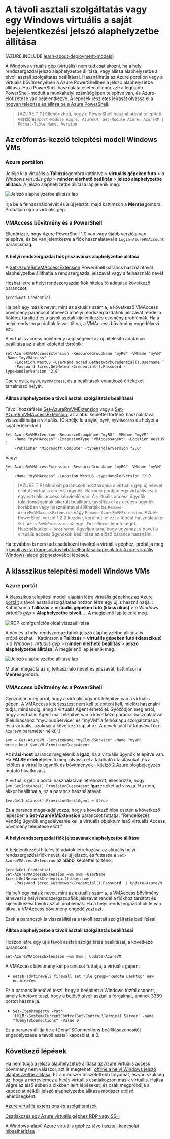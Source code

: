 <properties
    pageTitle="Állítsa alaphelyzetbe a jelszó vagy a Windows virtuális távoli asztali konfigurációjának |} Microsoft Azure"
    description="Megtudhatja, hogy miként alaphelyzetbe karaktertípusnak vagy egy Windows virtuális az Azure portálja vagy az Azure PowerShell használata a távoli asztali szolgáltatásokat."
    services="virtual-machines-windows"
    documentationCenter=""
    authors="iainfoulds"
    manager="timlt"
    editor=""
    tags="azure-resource-manager"/>

<tags
    ms.service="virtual-machines-windows"
    ms.workload="infrastructure-services"
    ms.tgt_pltfrm="vm-windows"
    ms.devlang="na"
    ms.topic="article"
    ms.date="09/01/2016"
    ms.author="iainfou"/>

# <a name="how-to-reset-the-remote-desktop-service-or-its-login-password-in-a-windows-vm"></a>A távoli asztali szolgáltatás vagy egy Windows virtuális a saját bejelentkezési jelszó alaphelyzetbe állítása

[AZURE.INCLUDE [learn-about-deployment-models](../../includes/learn-about-deployment-models-both-include.md)]

A Windows virtuális gép (virtuális) nem tud csatlakozni, ha a helyi rendszergazdai jelszó alaphelyzetbe állítása, vagy állítsa alaphelyzetbe a távoli asztali szolgáltatás beállításai. Használhatja az Azure portálon vagy a virtuális bővítményében a Azure PowerShellben a jelszó alaphelyzetbe állítása. Ha a PowerShell használata esetén ellenőrizze a legújabb PowerShell-modult a munkahelyi számítógépen telepítve van, és Azure-előfizetése van bejelentkezve. A lépések részletes leírását olvassa el a [hogyan telepítse és állítsa be a Azure PowerShell](../powershell-install-configure.md).

> [AZURE.TIP] Ellenőrizheti, hogy a PowerShell használatával telepített verziója`Import-Module Azure, AzureRM; Get-Module Azure, AzureRM | Format-Table Name, Version`

## <a name="windows-vms-in-resource-manager-deployment-model"></a>Az erőforrás-kezelő telepítési modell Windows VMs

### <a name="azure-portal"></a>Azure portálon
Jelölje ki a virtuális a **Tallózás**gombra kattintva > **virtuális gépeken futó** > *a Windows virtuális gép* > **minden elérhető beállítás** > **jelszó alaphelyzetbe állítása**. A jelszó alaphelyzetbe állítása lap jelenik meg:

![Jelszó alaphelyzetbe állítása lap](./media/virtual-machines-windows-reset-rdp/Portal-RM-PW-Reset-Windows.png)

Írja be a felhasználónevét és a új jelszót, majd kattintson a **Mentés**gombra. Próbáljon újra a virtuális gép.

### <a name="vmaccess-extension-and-powershell"></a>VMAccess bővítmény és a PowerShell

Ellenőrizze, hogy Azure PowerShell 1.0 van vagy újabb verziója van telepítve, és be van jelentkezve a fiók használatával a `Login-AzureRmAccount` parancsmag.

#### <a name="reset-the-local-administrator-account-password"></a>**A helyi rendszergazdai fiók jelszavának alaphelyzetbe állítása**

A [Set-AzureRmVMAccessExtension](https://msdn.microsoft.com/library/mt619447.aspx) PowerShell parancs használatával alaphelyzetbe állíthatja a rendszergazdai jelszavát vagy a felhasználó nevét.

Hozhat létre a helyi rendszergazdai fiók hitelesítő adatait a következő parancsot:

    $cred=Get-Credential

Ha beír egy másik nevet, mint az aktuális számla, a következő VMAccess bővítmény parancsot átnevezi a helyi rendszergazdafiók jelszavát rendel a fiókhoz társított és a távoli asztali kijelentkezés esemény problémák. Ha a helyi rendszergazdafiók le van tiltva, a VMAccess bővítmény engedélyezi azt.

A virtuális access bővítmény segítségével az új hitelesítő adatainak beállítása az alábbi képlettel történik:

    Set-AzureRmVMAccessExtension -ResourceGroupName "myRG" -VMName "myVM" -Name "myVMAccess" `
        -Location WestUS -UserName $cred.GetNetworkCredential().Username `
        -Password $cred.GetNetworkCredential().Password -typeHandlerVersion "2.0"


Csere `myRG`, `myVM`, `myVMAccess`, és a beállítások vonatkozó értékeket tartalmazó helyét.


#### <a name="reset-the-remote-desktop-service-configuration"></a>**Állítsa alaphelyzetbe a távoli asztali szolgáltatás beállításai**

Távoli hozzáférés [Set-AzureRmVMExtension](https://msdn.microsoft.com/library/mt603745.aspx) vagy a [Set-AzureRmVMAccessExtension](https://msdn.microsoft.com/library/mt619447.aspx), az alábbi képlettel történik használatával visszaállíthatja a virtuális. (Cserélje le a `myRG`, `myVM`, `myVMAccess` és helyét a saját értékekkel.)

    Set-AzureRmVMExtension -ResourceGroupName "myRG" -VMName "myVM" `
        -Name "myVMAccess" -ExtensionType "VMAccessAgent" -Location WestUS `
        -Publisher "Microsoft.Compute" -typeHandlerVersion "2.0"

Vagy:<br>

    Set-AzureRmVMAccessExtension -ResourceGroupName "myRG" -VMName "myVM" `
        -Name "myVMAccess" -Location WestUS -typeHandlerVersion "2.0


> [AZURE.TIP] Mindkét parancsok hozzáadása a virtuális gép új névvel ellátott virtuális access ügynök. Bármely pontján egy virtuális csak egy virtuális access képviselő van. A virtuális access ügynök tulajdonságainak sikerült beállítani, távolítsa el az access ügynök korábban vagy használatával állíthatják be `Remove-AzureRmVMAccessExtension` vagy `Remove-AzureRmVMExtension`. Azure PowerShell verzió 1.2.2 kezdve, kerülheti el ezt a lépést használatakor `Set-AzureRmVMExtension` az egy `-ForceRerun` lehetőséget. Használatakor `-ForceRerun`, ügyeljen arra, hogy ugyanazt a nevet a virtuális access ügynökök beállítása az előző parancs használni.

Ha továbbra is nem tud csatlakozni távolról a virtuális géphez, próbálja meg a [távoli asztali kapcsolatos hibák elhárítása kapcsolatok Azure virtuális Windows-alapú géphez](virtual-machines-windows-troubleshoot-rdp-connection.md)további lépések.


## <a name="windows-vms-in-the-classic-deployment-model"></a>A klasszikus telepítési modell Windows VMs

### <a name="azure-portal"></a>Azure portál

A klasszikus telepítési modell alapján létre virtuális gépekhez az [Azure portált](https://portal.azure.com) a távoli asztali szolgáltatás hozzon létre egy új is használhatja. : Kattintson a **Tallózás** > **virtuális gépeken futó (klasszikus)** > *a Windows virtuális gép* > **Alaphelyzetbe távoli...**. A megjelenő lap jelenik meg.

![RDP konfigurációs oldal visszaállítása](./media/virtual-machines-windows-reset-rdp/Portal-RDP-Reset-Windows.png)

A név és a helyi rendszergazdafiók jelszó alaphelyzetbe állítása is próbálkozhat. : Kattintson a **Tallózás** > **virtuális gépeken futó (klasszikus)** > *a Windows virtuális gép* > **minden elérhető beállítás** > **jelszó alaphelyzetbe állítása**. A megjelenő lap jelenik meg.

![Jelszó alaphelyzetbe állítása lap](./media/virtual-machines-windows-reset-rdp/Portal-PW-Reset-Windows.png)

Miután megadta az új felhasználó nevét és jelszavát, kattintson a **Mentés**gombra.

### <a name="vmaccess-extension-and-powershell"></a>VMAccess bővítmény és a PowerShell

Győződjön meg arról, hogy a virtuális ügynök telepítve van a virtuális gépen. A VMAccess kiterjesztést nem kell telepíteni kell, mielőtt használni tudja, mindaddig, amíg a virtuális Agent érhető el. Győződjön meg arról, hogy a virtuális Agent már telepítve van a következő parancs használatával. (Felülírásához "myCloudService" és "myVM" a felhőalapú szolgáltatásba, és a virtuális, azoknak a következő lapjához. A nevek talál futtatásával `Get-AzureVM` paraméter nélkül.)

    $vm = Get-AzureVM -ServiceName "myCloudService" -Name "myVM"
    write-host $vm.VM.ProvisionGuestAgent

Az **írási-host** parancs megjelenik a **Igaz**, ha a virtuális ügynök telepítve van. Ha **FALSE értéket**jeleníti meg, olvassa el a található utasításokat, és a letöltés a [virtuális ügynök és bővítmények - kijelző 2](http://go.microsoft.com/fwlink/p/?linkid=403947&clcid=0x409) Azure blogbejegyzés mutató hivatkozást.

A virtuális gép a portál használatával létrehozott, ellenőrizze, hogy `$vm.GetInstance().ProvisionGuestAgent` **Igaz**értéket ad vissza. Ha nem, akkor beállíthatja, ez a parancs használatával:

    $vm.GetInstance().ProvisionGuestAgent = $true

Ez a parancs megakadályozza, hogy a következő hiba esetén a következő lépésben a **Set-AzureVMExtension** parancsot futtatja: "Rendelkezés Vendég ügynök engedélyeznie kell a virtuális objektum IaaS virtuális Access bővítmény telepítése előtt."

#### <a name="reset-the-local-administrator-account-password"></a>**A helyi rendszergazdai fiók jelszavának alaphelyzetbe állítása**

A bejelentkezési hitelesítő adatok létrehozása az aktuális helyi rendszergazdai fiók nevét, és új jelszót, és futtassa a `Set-AzureVMAccessExtension` az alábbi képlettel történik.

    $cred=Get-Credential
    Set-AzureVMAccessExtension –vm $vm -UserName $cred.GetNetworkCredential().Username `
        -Password $cred.GetNetworkCredential().Password  | Update-AzureVM

Ha beír egy másik nevet, mint az aktuális számla, a VMAccess bővítmény átnevezi a helyi rendszergazdafiók jelszavát rendel a fiókhoz társított és kijelentkezési távoli asztali problémák. Ha a helyi rendszergazdafiók le van tiltva, a VMAccess bővítmény engedélyezi azt.

Ezek a parancsok is visszaállítása a távoli asztali szolgáltatás beállításai.

#### <a name="reset-the-remote-desktop-service-configuration"></a>**Állítsa alaphelyzetbe a távoli asztali szolgáltatás beállításai**

Hozzon létre egy új a távoli asztali szolgáltatás beállításai, a következő parancsot:

    Set-AzureVMAccessExtension –vm $vm | Update-AzureVM

A VMAccess bővítmény két parancsot futtatja, a virtuális gépen:

- `netsh advfirewall firewall set rule group="Remote Desktop" new enable=Yes`

Ez a parancs lehetővé teszi, hogy a beépített a Windows tűzfal csoport, amely lehetővé teszi, hogy a bejövő távoli asztali a forgalmat, aminek 3389 portot használja.

- `Set-ItemProperty -Path 'HKLM:\System\CurrentControlSet\Control\Terminal Server' -name "fDenyTSConnections" -Value 0`

Ez a parancs állítja be a fDenyTSConnections beállításazonosítót engedélyezése a távoli asztali kapcsolat, a 0.


## <a name="next-steps"></a>Következő lépések

Ha nem tudja a jelszó alaphelyzetbe állítása az Azure virtuális access bővítmény nem válaszol, azt is megteheti, [offline a helyi Windows jelszó alaphelyzetbe állítása](virtual-machines-windows-reset-local-password-without-agent.md). Ez a módszer összetettebb folyamat, és van szükség az, hogy a merevlemez a hibás virtuális csatlakozzon másik virtuális. Hajtsa végre az első ebben a cikkben leírt lépéseket, és csak megpróbálja a kapcsolat nélküli jelszó alaphelyzetbe állítása módszer utolsó lehetőségként.

[Azure virtuális extensions és szolgáltatások](virtual-machines-windows-extensions-features.md)

[Csatlakozás egy Azure virtuális géphez RDP vagy SSH](http://msdn.microsoft.com/library/azure/dn535788.aspx)

[A Windows-alapú Azure virtuális géphez távoli asztali kapcsolat hibaelhárítása](virtual-machines-windows-troubleshoot-rdp-connection.md)
